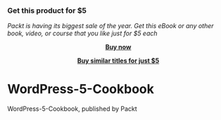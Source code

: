 
### Get this product for $5

<i>Packt is having its biggest sale of the year. Get this eBook or any other book, video, or course that you like just for $5 each</i>


<b><p align='center'>[Buy now](https://packt.link/9781838986506)</p></b>


<b><p align='center'>[Buy similar titles for just $5](https://subscription.packtpub.com/search)</p></b>


# WordPress-5-Cookbook
WordPress-5-Cookbook, published by Packt
